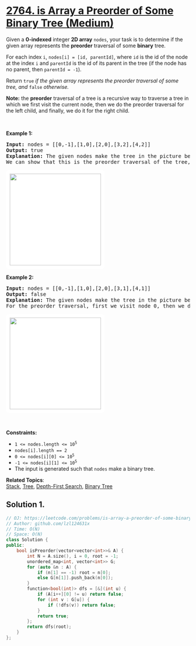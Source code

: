 # [2764. is Array a Preorder of Some ‌Binary Tree (Medium)](https://leetcode.com/problems/is-array-a-preorder-of-some-binary-tree)

<p>Given a <strong>0-indexed</strong> integer <strong>2D array</strong> <code>nodes</code>, your task is to determine if the given array represents the <strong>preorder</strong> traversal of some <strong>binary</strong> tree.</p>
<p>For each index <code>i</code>, <code>nodes[i] = [id, parentId]</code>, where <code>id</code> is the id of the node at the index <code>i</code> and <code>parentId</code> is the id of its parent in the tree (if the node has no parent, then <code>parentId = -1</code>).</p>
<p>Return <code>true</code> <em>if the given array&nbsp;</em><em>represents the preorder traversal of some tree, and</em> <code>false</code> <em>otherwise.</em></p>
<p><strong>Note:</strong> the <strong>preorder</strong> traversal of a tree is a recursive way to traverse a tree in which we first visit the current node, then we do the preorder traversal for the left child, and finally, we do it for the right child.</p>
<p>&nbsp;</p>
<p><strong class="example">Example 1:</strong></p>
<pre><strong>Input:</strong> nodes = [[0,-1],[1,0],[2,0],[3,2],[4,2]]
<strong>Output:</strong> true
<strong>Explanation:</strong> The given nodes make the tree in the picture below.
We can show that this is the preorder traversal of the tree, first we visit node 0, then we do the preorder traversal of the right child which is [1], then we do the preorder traversal of the left child which is [2,3,4].
</pre>
<p><img alt="" src="https://assets.leetcode.com/uploads/2023/07/04/1.png" style="padding: 10px; background: rgb(255, 255, 255); border-radius: 0.5rem; width: 250px; height: 251px;"></p>
<p><strong class="example">Example 2:</strong></p>
<pre><strong>Input:</strong> nodes = [[0,-1],[1,0],[2,0],[3,1],[4,1]]
<strong>Output:</strong> false
<strong>Explanation:</strong> The given nodes make the tree in the picture below.
For the preorder traversal, first we visit node 0, then we do the preorder traversal of the right child which is [1,3,4], but we can see that in the given order, 2 comes between 1 and 3, so, it's not the preorder traversal of the tree.
</pre>
<p><img alt="" src="https://assets.leetcode.com/uploads/2023/07/04/2.png" style="padding: 10px; background: rgb(255, 255, 255); border-radius: 0.5rem; width: 250px; height: 251px;"></p>
<p>&nbsp;</p>
<p><strong>Constraints:</strong></p>
<ul>
	<li><code>1 &lt;= nodes.length &lt;= 10<sup>5</sup></code></li>
	<li><code>nodes[i].length == 2</code></li>
	<li><code>0 &lt;= nodes[i][0] &lt;= 10<sup>5</sup></code></li>
	<li><code>-1 &lt;= nodes[i][1] &lt;= 10<sup>5</sup></code></li>
	<li>The input is generated such that <code>nodes</code> make a binary tree.</li>
</ul>

**Related Topics**:  
[Stack](https://leetcode.com/tag/stack/), [Tree](https://leetcode.com/tag/tree/), [Depth-First Search](https://leetcode.com/tag/depth-first-search/), [Binary Tree](https://leetcode.com/tag/binary-tree/)

## Solution 1.

```cpp
// OJ: https://leetcode.com/problems/is-array-a-preorder-of-some-binary-tree
// Author: github.com/lzl124631x
// Time: O(N)
// Space: O(N)
class Solution {
public:
    bool isPreorder(vector<vector<int>>& A) {
        int N = A.size(), i = 0, root = -1;
        unordered_map<int, vector<int>> G;
        for (auto &n : A) {
            if (n[1] == -1) root = n[0];
            else G[n[1]].push_back(n[0]);
        }
        function<bool(int)> dfs = [&](int u) {
            if (A[i++][0] != u) return false;
            for (int v : G[u]) {
                if (!dfs(v)) return false;
            }
            return true;
        };
        return dfs(root);
    }
};
```